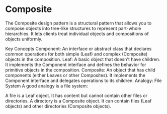 # Composite
The Composite design pattern is a structural pattern that allows you to compose objects into tree-like structures to represent part-whole hierarchies. It lets clients treat individual objects and compositions of objects uniformly.

Key Concepts
Component: An interface or abstract class that declares common operations for both simple (Leaf) and complex (Composite) objects in the composition.
Leaf: A basic object that doesn't have children. It implements the Component interface and defines the behavior for primitive objects in the composition.
Composite: An object that has child components (either Leaves or other Composites). It implements the Component interface and delegates operations to its children.
Analogy: File System
A good analogy is a file system:

A file is a Leaf object. It has content but cannot contain other files or directories.
A directory is a Composite object. It can contain files (Leaf objects) and other directories (Composite objects).

